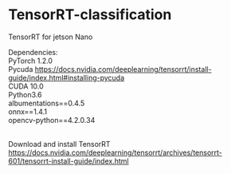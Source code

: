 # TensorRT-classification
TensorRT for jetson Nano


Dependencies: <br />
PyTorch 1.2.0<br />
Pycuda <install from the scratch>
  https://docs.nvidia.com/deeplearning/tensorrt/install-guide/index.html#installing-pycuda<br />
CUDA 10.0<br />
Python3.6<br />
albumentations==0.4.5<br />
onnx==1.4.1<br />
opencv-python==4.2.0.34<br /><br />
  
  Download and install TensorRT https://docs.nvidia.com/deeplearning/tensorrt/archives/tensorrt-601/tensorrt-install-guide/index.html <br />
  
